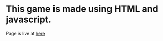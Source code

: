 # This game is made using HTML and javascript.
Page is live at [here](https://ujjawalmodanwal.github.io/ujjawalmodanwal.github.io-rock-paper-scissor/)
